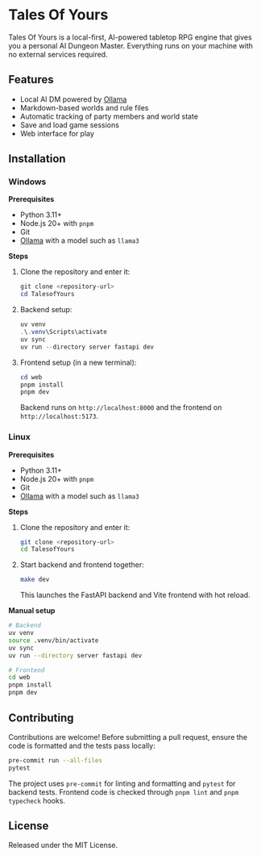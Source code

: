 # Tales Of Yours

Tales Of Yours is a local-first, AI-powered tabletop RPG engine that gives you a personal AI Dungeon Master. Everything runs on your machine with no external services required.

## Features
- Local AI DM powered by [Ollama](https://ollama.ai/)
- Markdown-based worlds and rule files
- Automatic tracking of party members and world state
- Save and load game sessions
- Web interface for play

## Installation

### Windows

**Prerequisites**
- Python 3.11+
- Node.js 20+ with `pnpm`
- Git
- [Ollama](https://ollama.ai/) with a model such as `llama3`

**Steps**
1. Clone the repository and enter it:
   ```powershell
   git clone <repository-url>
   cd TalesofYours
   ```
2. Backend setup:
   ```powershell
   uv venv
   .\.venv\Scripts\activate
   uv sync
   uv run --directory server fastapi dev
   ```
3. Frontend setup (in a new terminal):
   ```powershell
   cd web
   pnpm install
   pnpm dev
   ```
   Backend runs on `http://localhost:8000` and the frontend on `http://localhost:5173`.

### Linux

**Prerequisites**
- Python 3.11+
- Node.js 20+ with `pnpm`
- Git
- [Ollama](https://ollama.ai/) with a model such as `llama3`

**Steps**
1. Clone the repository and enter it:
   ```bash
   git clone <repository-url>
   cd TalesofYours
   ```
2. Start backend and frontend together:
   ```bash
   make dev
   ```
   This launches the FastAPI backend and Vite frontend with hot reload.

**Manual setup**
```bash
# Backend
uv venv
source .venv/bin/activate
uv sync
uv run --directory server fastapi dev

# Frontend
cd web
pnpm install
pnpm dev
```

## Contributing

Contributions are welcome! Before submitting a pull request, ensure the code is formatted and the tests pass locally:

```bash
pre-commit run --all-files
pytest
```

The project uses `pre-commit` for linting and formatting and `pytest` for backend tests. Frontend code is checked through `pnpm lint` and `pnpm typecheck` hooks.

## License
Released under the MIT License.

